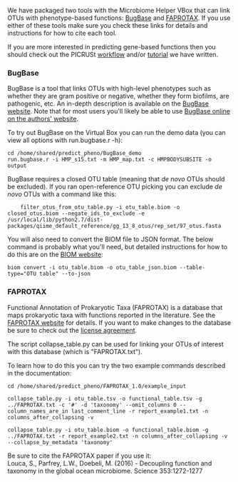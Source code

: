 We have packaged two tools with the Microbiome Helper VBox that can link OTUs with phenotype-based functions: [BugBase](https://bugbase.cs.umn.edu/index.html) and [FAPROTAX](http://www.zoology.ubc.ca/louca/FAPROTAX/lib/php/index.php?section=Home). If you use either of these tools make sure you check these links for details and instructions for how to cite each tool.  
  
If you are more interested in predicting gene-based functions then you should check out the PICRUSt [workflow](https://github.com/mlangill/microbiome_helper/wiki/PICRUSt-workflow) and/or [tutorial](https://github.com/mlangill/microbiome_helper/wiki/PICRUSt-tutorial) we have written.
  
### BugBase   
    
BugBase is a tool that links OTUs with high-level phenotypes such as whether they are gram positive or negative, whether they form biofilms, are pathogenic, etc. An in-depth description is available on the [BugBase website](https://bugbase.cs.umn.edu/index.html). Note that for most users you'll likely be able to use [BugBase online on the authors' website](https://bugbase.cs.umn.edu/upload.html). 
  
To try out BugBase on the Virtual Box you can run the demo data (you can view all options with run.bugbase.r -h):
    
    cd /home/shared/predict_pheno/BugBase_demo  
    run.bugbase.r -i HMP_s15.txt -m HMP_map.txt -c HMPBODYSUBSITE -o output   

BugBase requires a closed OTU table (meaning that _de novo_ OTUs should be excluded). If you ran open-reference OTU picking you can exclude _de novo_ OTUs with a command like this:

        filter_otus_from_otu_table.py -i otu_table.biom -o closed_otus.biom --negate_ids_to_exclude -e /usr/local/lib/python2.7/dist-packages/qiime_default_reference/gg_13_8_otus/rep_set/97_otus.fasta
  
You will also need to convert the BIOM file to JSON format. The below command is probably what you'll need, but detailed instructions for how to do this are on the [BIOM website](http://biom-format.org/documentation/biom_conversion.html):
  
    biom convert -i otu_table.biom -o otu_table_json.biom --table-type="OTU table" --to-json
   
  
### FAPROTAX

Functional Annotation of Prokaryotic Taxa (FAPROTAX) is a database that maps prokaryotic taxa with functions reported in the literature. See the [FAPROTAX website](http://www.zoology.ubc.ca/louca/FAPROTAX/lib/php/index.php?section=Home) for details. If you want to make changes to the database be sure to check out the [license agreement](http://www.zoology.ubc.ca/louca/FAPROTAX/lib/php/index.php?section=License). 

The script collapse_table.py can be used for linking your OTUs of interest with this database (which is "FAPROTAX.txt").
  
To learn how to do this you can try the two example commands described in the documentation:  
  
    cd /home/shared/predict_pheno/FAPROTAX_1.0/example_input
  
    collapse_table.py -i otu_table.tsv -o functional_table.tsv -g ../FAPROTAX.txt -c '#' -d 'taxonomy' --omit_columns 0 --column_names_are_in last_comment_line -r report_example1.txt -n columns_after_collapsing -v

    collapse_table.py -i otu_table.biom -o functional_table.biom -g ../FAPROTAX.txt -r report_example2.txt -n columns_after_collapsing -v --collapse_by_metadata 'taxonomy'

Be sure to cite the FAPROTAX paper if you use it:  
Louca, S., Parfrey, L.W., Doebeli, M. (2016) - Decoupling function and taxonomy in the global ocean microbiome. Science 353:1272-1277